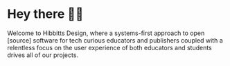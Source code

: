 # Hey there 👋🏼

Welcome to Hibbitts Design, where a systems-first approach to open [source] software for tech curious educators and publishers coupled with a relentless focus on the user experience of both educators and students drives all of our projects.
